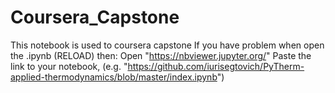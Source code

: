 # Coursera_Capstone
This notebook is used to coursera capstone
If you have problem when open the .ipynb (RELOAD) then:
Open "https://nbviewer.jupyter.org/"
Paste the link to your notebook, (e.g. "https://github.com/iurisegtovich/PyTherm-applied-thermodynamics/blob/master/index.ipynb") 
